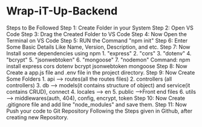 # Wrap-iT-Up-Backend

Steps to Be Followed
Step 1: Create Folder in your System
Step 2: Open VS Code 
Step 3: Drag the Created Folder to VS Code
Step 4: Now Open the Terminal on VS Code
Step 5: RUN the Command "npm init"
Step 6: Enter Some Basic Details Like Name, Version, Description, and etc.
Step 7: Now Install some dependencies using npm 
        1. "express"
        2. "cors"
        3. "dotenv"
        4. "bcrypt"
        5. "jsonwebtoken"
        6. "mongoose"
        7. "nodemon"
    Command: npm install express cors dotenv bcrypt jsonwebtoken mongoose
Step 8: Now Create a app.js file and .env file in the project directory.
Step 9: Now Create Some Folders
        1. api  --> routes(all the routes files)
        2. controllers (all controllers)
        3. db   --> models(it contains structure of object) and service(it contains CRUD), connect
        4. locales  --> en
        5. public   -->Front end files 
        6. utils    --> middlewares(auth, 404), config, encrypt, token
Step 10: Now Create .gitignore file and add line "node_modules" and save them.
Step 11: Now Push your code to Git Repository Following the Steps given in Github, after creating new Repository.
